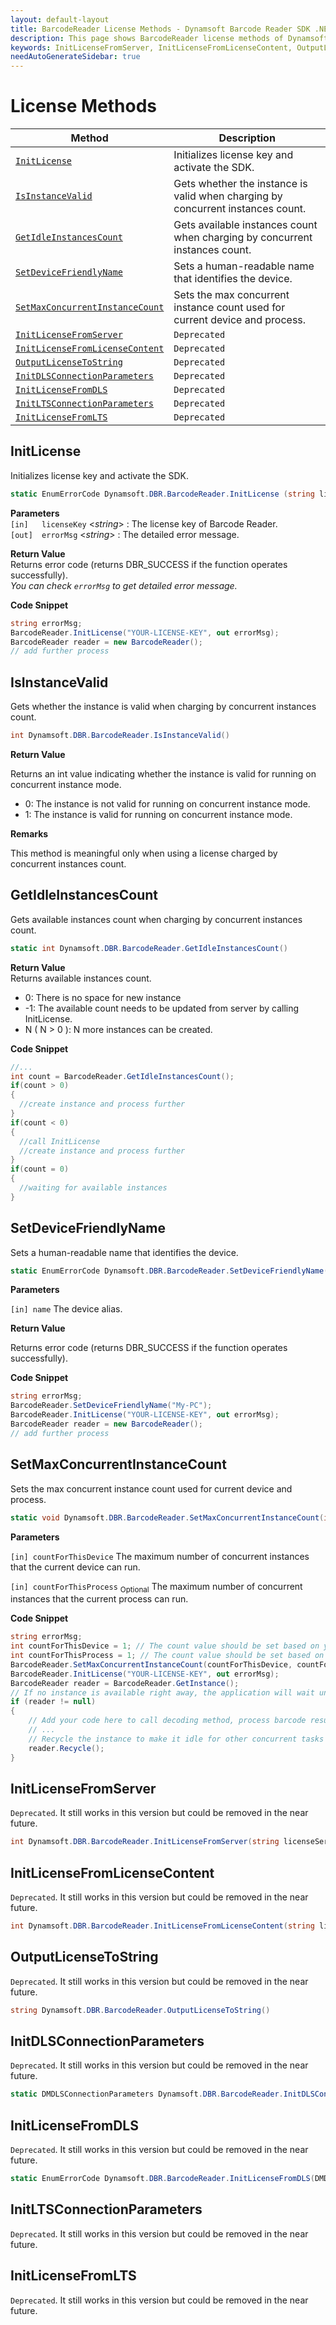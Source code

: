 ```yaml
---
layout: default-layout
title: BarcodeReader License Methods - Dynamsoft Barcode Reader SDK .NET Edition API Reference
description: This page shows BarcodeReader license methods of Dynamsoft Barcode Reader SDK .NET Edition.
keywords: InitLicenseFromServer, InitLicenseFromLicenseContent, OutputLicenseToString, license methods, BarcodeReader, api reference, .Net
needAutoGenerateSidebar: true
---
```



# License Methods

  | Method               | Description |
  |----------------------|-------------|
  | [`InitLicense`](#initlicense) | Initializes license key and activate the SDK. |
  | [`IsInstanceValid`](#isinstancevalid) | Gets whether the instance is valid when charging by concurrent instances count. |
  | [`GetIdleInstancesCount`](#getidleinstancescount) | Gets available instances count when charging by concurrent instances count. |
  | [`SetDeviceFriendlyName`](#setdevicefriendlyname) | Sets a human-readable name that identifies the device. |
  | [`SetMaxConcurrentInstanceCount`](#setmaxconcurrentinstancecount) | Sets the max concurrent instance count used for current device and process. |
  | [`InitLicenseFromServer`](#initlicensefromserver) | `Deprecated` |
  | [`InitLicenseFromLicenseContent`](#initlicensefromlicensecontent) | `Deprecated` |
  | [`OutputLicenseToString`](#outputlicensetostring) | `Deprecated` |
  | [`InitDLSConnectionParameters`](#initdlsconnectionparameters) | `Deprecated` |
  | [`InitLicenseFromDLS`](#initlicensefromdls) | `Deprecated` |
  | [`InitLTSConnectionParameters`](#initltsconnectionparameters) | `Deprecated` |
  | [`InitLicenseFromLTS`](#initlicensefromlts) | `Deprecated` |
  


## InitLicense
Initializes license key and activate the SDK.

```csharp
static EnumErrorCode Dynamsoft.DBR.BarcodeReader.InitLicense (string license, out string errorMsg)
```   
   
**Parameters**  
`[in]	licenseKey`	<*string*> : The license key of Barcode Reader.   
`[out]	errorMsg` <*string*> : The detailed error message.

**Return Value**  
Returns error code (returns DBR_SUCCESS if the function operates successfully).    
*You can check `errorMsg` to get detailed error message.*

**Code Snippet**  
```csharp
string errorMsg;
BarcodeReader.InitLicense("YOUR-LICENSE-KEY", out errorMsg);
BarcodeReader reader = new BarcodeReader();
// add further process
```

## IsInstanceValid

Gets whether the instance is valid when charging by concurrent instances count.

```csharp
int Dynamsoft.DBR.BarcodeReader.IsInstanceValid()
```

**Return Value**

Returns an int value indicating whether the instance is valid for running on concurrent instance mode.

- 0: The instance is not valid for running on concurrent instance mode.
- 1: The instance is valid for running on concurrent instance mode.

**Remarks**

This method is meaningful only when using a license charged by concurrent instances count.

## GetIdleInstancesCount
Gets available instances count when charging by concurrent instances count.

```csharp
static int Dynamsoft.DBR.BarcodeReader.GetIdleInstancesCount()
```   

**Return Value**  
Returns available instances count.    
- 0: There is no space for new instance  
- -1: The available count needs to be updated from server by calling InitLicense.
- N ( N > 0 ): N more instances can be created.

**Code Snippet**  
```csharp
//...
int count = BarcodeReader.GetIdleInstancesCount();
if(count > 0)
{
  //create instance and process further
}
if(count < 0)
{
  //call InitLicense
  //create instance and process further
}
if(count = 0)
{
  //waiting for available instances 
}
```

## SetDeviceFriendlyName

Sets a human-readable name that identifies the device.

```csharp
static EnumErrorCode Dynamsoft.DBR.BarcodeReader.SetDeviceFriendlyName(string name)
```

**Parameters**

`[in] name` The device alias.

**Return Value**

Returns error code (returns DBR_SUCCESS if the function operates successfully).

**Code Snippet**

```csharp
string errorMsg;
BarcodeReader.SetDeviceFriendlyName("My-PC");
BarcodeReader.InitLicense("YOUR-LICENSE-KEY", out errorMsg);
BarcodeReader reader = new BarcodeReader();
// add further process
```

## SetMaxConcurrentInstanceCount

Sets the max concurrent instance count used for current device and process.

```csharp
static void Dynamsoft.DBR.BarcodeReader.SetMaxConcurrentInstanceCount(int countForThisDevice, int countForThisProcess = 0)
```

**Parameters**

`[in] countForThisDevice` The maximum number of concurrent instances that the current device can run.

`[in] countForThisProcess` <sub>Optional</sub> The maximum number of concurrent instances that the current process can run.

**Code Snippet**

```csharp
string errorMsg;
int countForThisDevice = 1; // The count value should be set based on your purchased license count
int countForThisProcess = 1; // The count value should be set based on your purchased license count
BarcodeReader.SetMaxConcurrentInstanceCount(countForThisDevice, countForThisProcess);
BarcodeReader.InitLicense("YOUR-LICENSE-KEY", out errorMsg);
BarcodeReader reader = BarcodeReader.GetInstance();
// If no instance is available right away, the application will wait until one becomes available
if (reader != null)
{
    // Add your code here to call decoding method, process barcode results and so on
    // ...
    // Recycle the instance to make it idle for other concurrent tasks
    reader.Recycle();
}
```

## InitLicenseFromServer
`Deprecated`. It still works in this version but could be removed in the near future.

```csharp
int Dynamsoft.DBR.BarcodeReader.InitLicenseFromServer(string licenseServer, string licenseKey)
```   
   
## InitLicenseFromLicenseContent
`Deprecated`. It still works in this version but could be removed in the near future.

```csharp
int Dynamsoft.DBR.BarcodeReader.InitLicenseFromLicenseContent(string licenseKey, string strLicenseContent)
```

## OutputLicenseToString
`Deprecated`. It still works in this version but could be removed in the near future.

```csharp
string Dynamsoft.DBR.BarcodeReader.OutputLicenseToString()
```
   

## InitDLSConnectionParameters
`Deprecated`. It still works in this version but could be removed in the near future.

```csharp
static DMDLSConnectionParameters Dynamsoft.DBR.BarcodeReader.InitDLSConnectionParameters()
```   

## InitLicenseFromDLS
`Deprecated`. It still works in this version but could be removed in the near future.

```csharp
static EnumErrorCode Dynamsoft.DBR.BarcodeReader.InitLicenseFromDLS(DMDLSConnectionParameters dlsConnectionParameters, out string errorMsg)
```   


## InitLTSConnectionParameters
`Deprecated`. It still works in this version but could be removed in the near future.
## InitLicenseFromLTS
`Deprecated`. It still works in this version but could be removed in the near future.


